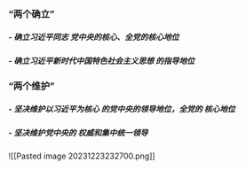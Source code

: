 ### “两个确立”
##### - 确立**习近平同志** ***党中央的核心***、***全党的核心地位***
##### - 确立**习近平新时代中国特色社会主义思想** ***的指导地位***

### “两个维护”
##### - 坚决维护**以习近平为核心 *的党中央的领导地位***，***全党的 核心地位***
##### - 坚决维护**党中央的** ***权威和集中统一领导***

![[Pasted image 20231223232700.png]]